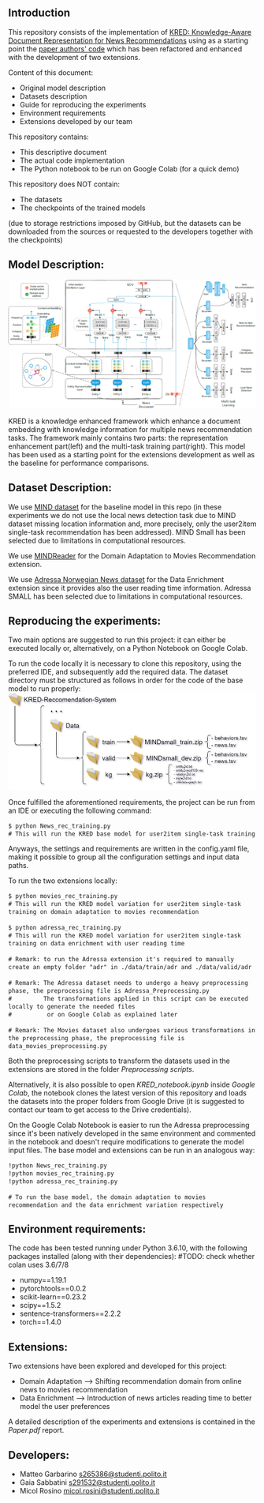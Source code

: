 ## Introduction

This repository consists of the implementation of [KRED: Knowledge-Aware Document Representation for News Recommendations](https://arxiv.org/abs/1910.11494) using as a starting point the [paper authors' code](https://github.com/danyang-liu/KRED.git) which has been refactored and enhanced with the development of two extensions.

Content of this document:
- Original model description
- Datasets description
- Guide for reproducing the experiments
- Environment requirements
- Extensions developed by our team

This repository contains:
- This descriptive document
- The actual code implementation
- The Python notebook to be run on Google Colab (for a quick demo)

This repository does NOT contain:
- The datasets
- The checkpoints of the trained models
  
(due to storage restrictions imposed by GitHub, but the datasets can be downloaded from the sources or requested to the developers together with the checkpoints)

## Model Description:

![](./framework.PNG)

KRED is a knowledge enhanced framework which enhance a document embedding with knowledge information for multiple news recommendation tasks. The framework mainly contains two parts: the representation enhancement part(left) and the multi-task training part(right). This model has been used as a starting point for the extensions development as well as the baseline for performance comparisons.

##  Dataset Description:

We use [MIND dataset](https://msnews.github.io) for the baseline model in this repo (in these experiments we do not use the local news detection task due to MIND dataset missing location information and, more precisely, only the user2item single-task recommendation has been addressed). MIND Small has been selected due to limitations in computational resources.

We use [MINDReader](https://mindreader.tech/dataset/) for the Domain Adaptation to Movies Recommendation extension.

We use [Adressa Norwegian News dataset](https://reclab.idi.ntnu.no/dataset/) for the Data Enrichment extension since it provides also the user reading time information. Adressa SMALL has been selected due to limitations in computational resources.

##  Reproducing the experiments:
Two main options are suggested to run this project: it can either be executed locally or, alternatively, on a Python Notebook on Google Colab.

To run the code locally it is necessary to clone this repository, using the preferred IDE, and subsequently add the required data. The dataset directory must be structured as follows in order for the code of the base model to run properly:
![](./DataDirectoryStructure.jpg)  

Once fulfilled the aforementioned requirements, the project can be run from an IDE or executing the following command:
```
$ python News_rec_training.py
# This will run the KRED base model for user2item single-task training 
```

Anyways, the settings and requirements are written in the config.yaml file, making it possible to group all the configuration settings and input data paths.

To run the two extensions locally:
```
$ python movies_rec_training.py
# This will run the KRED model variation for user2item single-task training on domain adaptation to movies recommendation

$ python adressa_rec_training.py
# This will run the KRED model variation for user2item single-task training on data enrichment with user reading time

# Remark: to run the Adressa extension it's required to manually create an empty folder "adr" in ./data/train/adr and ./data/valid/adr

# Remark: The Adressa dataset needs to undergo a heavy preprocessing phase, the preprocessing file is Adressa_Preprocessing.py
#         The transformations applied in this script can be executed locally to generate the needed files
#          or on Google Colab as explained later

# Remark: The Movies dataset also undergoes various transformations in the preprocessing phase, the preprocessing file is data_movies_preprocessing.py
```

Both the preprocessing scripts to transform the datasets used in the extensions are stored in the folder *Preprocessing scripts*.

Alternatively, it is also possible to open *KRED_notebook.ipynb* inside *Google Colab*, the notebook clones the latest version of this repository and loads the datasets into the proper folders from Google Drive (it is suggested to contact our team to get access to the Drive credentials).

On the Google Colab Notebook is easier to run the Adressa preprocessing since it's been natively developed in the same environment and commented in the notebook and doesn't require modifications to generate the model input files. The base model and extensions can be run in an analogous way:

```
!python News_rec_training.py
!python movies_rec_training.py
!python adressa_rec_training.py

# To run the base model, the domain adaptation to movies recommendation and the data enrichment variation respectively
```


## Environment requirements:
The code has been tested running under Python 3.6.10, with the following packages installed (along with their dependencies): #TODO: check whether colan uses 3.6/7/8
- numpy==1.19.1
- pytorchtools==0.0.2
- scikit-learn==0.23.2
- scipy==1.5.2
- sentence-transformers==2.2.2
- torch==1.4.0

## Extensions:
Two extensions have been explored and developed for this project:
- Domain Adaptation --> Shifting recommendation domain from online news to movies recommendation
- Data Enrichment --> Introduction of news articles reading time to better model the user preferences

A detailed description of the experiments and extensions is contained in the *Paper.pdf* report.

## Developers:
- Matteo Garbarino s265386@studenti.polito.it
- Gaia Sabbatini s291532@studenti.polito.it
- Micol Rosino micol.rosini@studenti.polito.it
